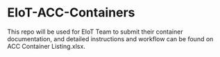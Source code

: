 # EIoT-ACC-Containers
This repo will be used for EIoT Team to submit their container documentation, and detailed instructions and workflow can be found on ACC Container Listing.xlsx.
